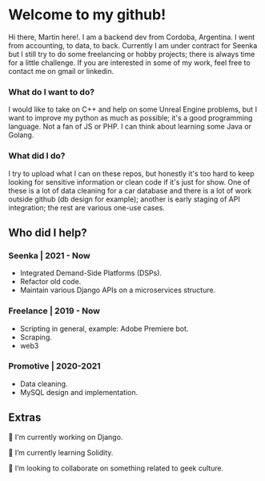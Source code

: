 # Welcome to my github!
Hi there, Martin here!. I am a backend dev from Cordoba, Argentina. I went from accounting, to data, to back. Currently I am under contract for Seenka but I still try to do some freelancing or hobby projects; there is always time for a little challenge. If you are interested in some of my work, feel free to contact me on gmail or linkedin.


### What do I want to do?
I would like to take on C++ and help on some Unreal Engine problems, but I want to improve my python as much as possible; it's a good programming language. Not a fan of JS or PHP. I can think about learning some Java or Golang.

### What did I do?
I try to upload what I can on these repos, but honestly it's too hard to keep looking for sensitive information or clean code if it's just for show. One of these is a lot of data cleaning for a car database and there is a lot of work outside github (db design for example); another is early staging of API integration; the rest are various one-use cases.

## Who did I help?
### Seenka | 2021 - Now
- Integrated Demand-Side Platforms (DSPs). 
- Refactor old code.
- Maintain various Django APIs on a microservices structure.

### Freelance | 2019 - Now
- Scripting in general, example: Adobe Premiere bot.
- Scraping.
- web3

### Promotive | 2020-2021
- Data cleaning.
- MySQL design and implementation.

## Extras
🔭 I'm currently working on Django.


🌱 I’m currently learning Solidity.


👯 I’m looking to collaborate on something related to geek culture.

<!--
**Demonliquid/Demonliquid** is a ✨ _special_ ✨ repository because its `README.md` (this file) appears on your GitHub profile.

Here are some ideas to get you started:

- 🔭 I’m currently working on ...
- 🌱 I’m currently learning ...
- 👯 I’m looking to collaborate on ...
- 🤔 I’m looking for help with ...
- 💬 Ask me about ...
- 📫 How to reach me: ...
- 😄 Pronouns: ...
- ⚡ Fun fact: ...
-->
